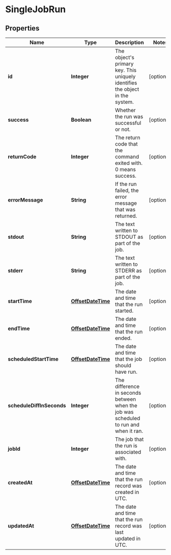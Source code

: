 

# SingleJobRun

## Properties

Name | Type | Description | Notes
------------ | ------------- | ------------- | -------------
**id** | **Integer** | The object&#39;s primary key. This uniquely identifies the object in the system. |  [optional]
**success** | **Boolean** | Whether the run was successful or not. |  [optional]
**returnCode** | **Integer** | The return code that the command exited with. 0 means success. |  [optional]
**errorMessage** | **String** | If the run failed, the error message that was returned. |  [optional]
**stdout** | **String** | The text written to STDOUT as part of the job. |  [optional]
**stderr** | **String** | The text written to STDERR as part of the job. |  [optional]
**startTime** | [**OffsetDateTime**](OffsetDateTime.md) | The date and time that the run started. |  [optional]
**endTime** | [**OffsetDateTime**](OffsetDateTime.md) | The date and time that the run ended. |  [optional]
**scheduledStartTime** | [**OffsetDateTime**](OffsetDateTime.md) | The date and time that the job should have run. |  [optional]
**scheduleDiffInSeconds** | **Integer** | The difference in seconds between when the job was scheduled to run and when it ran. |  [optional]
**jobId** | **Integer** | The job that the run is associated with. |  [optional]
**createdAt** | [**OffsetDateTime**](OffsetDateTime.md) | The date and time that the run record was created in UTC. |  [optional]
**updatedAt** | [**OffsetDateTime**](OffsetDateTime.md) | The date and time that the run record was last updated in UTC. |  [optional]



